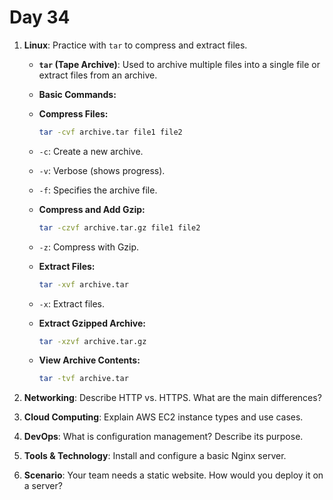 # Day 34


1. **Linux**: Practice with `tar` to compress and extract files.
   - **`tar` (Tape Archive)**: Used to archive multiple files into a single file or extract files from an archive.
  
   - **Basic Commands:**
    - **Compress Files:**
      ```bash
      tar -cvf archive.tar file1 file2
      ```
    - `-c`: Create a new archive.
    - `-v`: Verbose (shows progress).
    - `-f`: Specifies the archive file.

   - **Compress and Add Gzip:**
      ```bash
      tar -czvf archive.tar.gz file1 file2
      ```
    - `-z`: Compress with Gzip.

   - **Extract Files:**
      ```bash
      tar -xvf archive.tar
      ```
    - `-x`: Extract files.

   - **Extract Gzipped Archive:**
      ```bash
      tar -xzvf archive.tar.gz
      ```

   - **View Archive Contents:**
      ```bash
      tar -tvf archive.tar
      ```


2. **Networking**: Describe HTTP vs. HTTPS. What are the main differences?

3. **Cloud Computing**: Explain AWS EC2 instance types and use cases.

4. **DevOps**: What is configuration management? Describe its purpose.

5. **Tools & Technology**: Install and configure a basic Nginx server.

6. **Scenario**: Your team needs a static website. How would you deploy it on a server?

